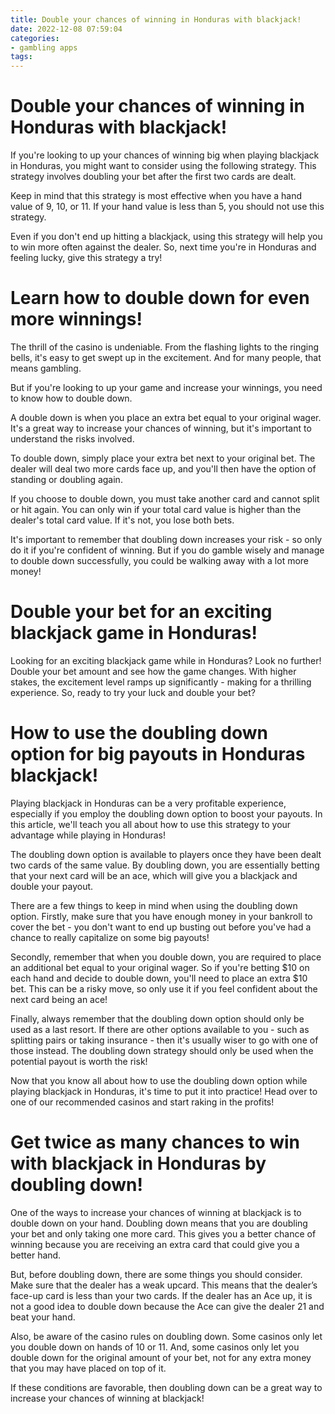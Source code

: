 ```yaml
---
title: Double your chances of winning in Honduras with blackjack!
date: 2022-12-08 07:59:04
categories:
- gambling apps
tags:
---
```



#  Double your chances of winning in Honduras with blackjack!

If you're looking to up your chances of winning big when playing blackjack in Honduras, you might want to consider using the following strategy. This strategy involves doubling your bet after the first two cards are dealt.

Keep in mind that this strategy is most effective when you have a hand value of 9, 10, or 11. If your hand value is less than 5, you should not use this strategy.

Even if you don't end up hitting a blackjack, using this strategy will help you to win more often against the dealer. So, next time you're in Honduras and feeling lucky, give this strategy a try!

#  Learn how to double down for even more winnings!

The thrill of the casino is undeniable. From the flashing lights to the ringing bells, it's easy to get swept up in the excitement. And for many people, that means gambling.

But if you're looking to up your game and increase your winnings, you need to know how to double down.

A double down is when you place an extra bet equal to your original wager. It's a great way to increase your chances of winning, but it's important to understand the risks involved.

To double down, simply place your extra bet next to your original bet. The dealer will deal two more cards face up, and you'll then have the option of standing or doubling again.

If you choose to double down, you must take another card and cannot split or hit again. You can only win if your total card value is higher than the dealer's total card value. If it's not, you lose both bets.

It's important to remember that doubling down increases your risk - so only do it if you're confident of winning. But if you do gamble wisely and manage to double down successfully, you could be walking away with a lot more money!

#  Double your bet for an exciting blackjack game in Honduras!

Looking for an exciting blackjack game while in Honduras? Look no further! Double your bet amount and see how the game changes. With higher stakes, the excitement level ramps up significantly - making for a thrilling experience. So, ready to try your luck and double your bet?

#  How to use the doubling down option for big payouts in Honduras blackjack!

Playing blackjack in Honduras can be a very profitable experience, especially if you employ the doubling down option to boost your payouts. In this article, we'll teach you all about how to use this strategy to your advantage while playing in Honduras!

The doubling down option is available to players once they have been dealt two cards of the same value. By doubling down, you are essentially betting that your next card will be an ace, which will give you a blackjack and double your payout.

There are a few things to keep in mind when using the doubling down option. Firstly, make sure that you have enough money in your bankroll to cover the bet - you don't want to end up busting out before you've had a chance to really capitalize on some big payouts!

Secondly, remember that when you double down, you are required to place an additional bet equal to your original wager. So if you're betting $10 on each hand and decide to double down, you'll need to place an extra $10 bet. This can be a risky move, so only use it if you feel confident about the next card being an ace!

Finally, always remember that the doubling down option should only be used as a last resort. If there are other options available to you - such as splitting pairs or taking insurance - then it's usually wiser to go with one of those instead. The doubling down strategy should only be used when the potential payout is worth the risk!

Now that you know all about how to use the doubling down option while playing blackjack in Honduras, it's time to put it into practice! Head over to one of our recommended casinos and start raking in the profits!

#  Get twice as many chances to win with blackjack in Honduras by doubling down!

One of the ways to increase your chances of winning at blackjack is to double down on your hand. Doubling down means that you are doubling your bet and only taking one more card. This gives you a better chance of winning because you are receiving an extra card that could give you a better hand.

But, before doubling down, there are some things you should consider. Make sure that the dealer has a weak upcard. This means that the dealer’s face-up card is less than your two cards. If the dealer has an Ace up, it is not a good idea to double down because the Ace can give the dealer 21 and beat your hand.

Also, be aware of the casino rules on doubling down. Some casinos only let you double down on hands of 10 or 11. And, some casinos only let you double down for the original amount of your bet, not for any extra money that you may have placed on top of it.

If these conditions are favorable, then doubling down can be a great way to increase your chances of winning at blackjack!